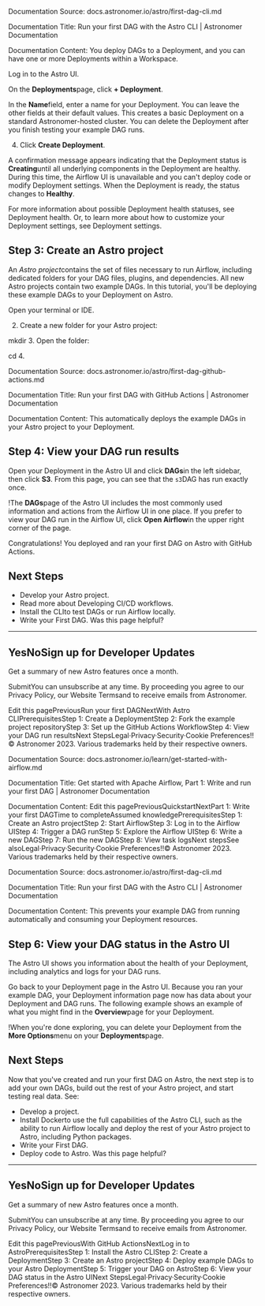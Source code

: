 Documentation Source:
docs.astronomer.io/astro/first-dag-cli.md

Documentation Title:
Run your first DAG with the Astro CLI | Astronomer Documentation

Documentation Content:
You deploy DAGs to a Deployment, and you can have one or more Deployments within a Workspace.

Log in to the Astro UI.

On the **Deployments**page, click **+ Deployment**.

In the **Name**field, enter a name for your Deployment. You can leave the other fields at their default values. This creates a basic Deployment on a standard Astronomer-hosted cluster. You can delete the Deployment after you finish testing your example DAG runs.

4. Click **Create Deployment**.

A confirmation message appears indicating that the Deployment status is **Creating**until all underlying components in the Deployment are healthy. During this time, the Airflow UI is unavailable and you can't deploy code or modify Deployment settings. When the Deployment is ready, the status changes to **Healthy**.

For more information about possible Deployment health statuses, see Deployment health. Or, to learn more about how to customize your Deployment settings, see Deployment settings.

Step 3: Create an Astro project​
--------------------------------

An *Astro project*contains the set of files necessary to run Airflow, including dedicated folders for your DAG files, plugins, and dependencies. All new Astro projects contain two example DAGs. In this tutorial, you'll be deploying these example DAGs to your Deployment on Astro.

Open your terminal or IDE.

2. Create a new folder for your Astro project:

mkdir
3. Open the folder:

cd
4.



Documentation Source:
docs.astronomer.io/astro/first-dag-github-actions.md

Documentation Title:
Run your first DAG with GitHub Actions | Astronomer Documentation

Documentation Content:
This automatically deploys the example DAGs in your Astro project to your Deployment.

Step 4: View your DAG run results​
----------------------------------

Open your Deployment in the Astro UI and click **DAGs**in the left sidebar, then click **S3**. From this page, you can see that the `s3`DAG has run exactly once.

!The **DAGs**page of the Astro UI includes the most commonly used information and actions from the Airflow UI in one place. If you prefer to view your DAG run in the Airflow UI, click **Open Airflow**in the upper right corner of the page.

Congratulations! You deployed and ran your first DAG on Astro with GitHub Actions.

Next Steps​
-----------

* Develop your Astro project.
* Read more about Developing CI/CD workflows.
* Install the CLIto test DAGs or run Airflow locally.
* Write your First DAG.
Was this page helpful?
----------------------

YesNoSign up for Developer Updates
-----------------------------

Get a summary of new Astro features once a month.

SubmitYou can unsubscribe at any time. By proceeding you agree to our Privacy Policy, our Website Termsand to receive emails from Astronomer.

Edit this pagePreviousRun your first DAGNextWith Astro CLIPrerequisitesStep 1: Create a DeploymentStep 2: Fork the example project repositoryStep 3: Set up the GitHub Actions WorkflowStep 4: View your DAG run resultsNext StepsLegal·Privacy·Security·Cookie Preferences!!© Astronomer 2023. Various trademarks held by their respective owners.



Documentation Source:
docs.astronomer.io/learn/get-started-with-airflow.md

Documentation Title:
Get started with Apache Airflow, Part 1: Write and run your first DAG | Astronomer Documentation

Documentation Content:
Edit this pagePreviousQuickstartNextPart 1: Write your first DAGTime to completeAssumed knowledgePrerequisitesStep 1: Create an Astro projectStep 2: Start AirflowStep 3: Log in to the Airflow UIStep 4: Trigger a DAG runStep 5: Explore the Airflow UIStep 6: Write a new DAGStep 7: Run the new DAGStep 8: View task logsNext stepsSee alsoLegal·Privacy·Security·Cookie Preferences!!© Astronomer 2023. Various trademarks held by their respective owners.



Documentation Source:
docs.astronomer.io/astro/first-dag-cli.md

Documentation Title:
Run your first DAG with the Astro CLI | Astronomer Documentation

Documentation Content:
This prevents your example DAG from running automatically and consuming your Deployment resources.


Step 6: View your DAG status in the Astro UI​
---------------------------------------------

The Astro UI shows you information about the health of your Deployment, including analytics and logs for your DAG runs.

Go back to your Deployment page in the Astro UI. Because you ran your example DAG, your Deployment information page now has data about your Deployment and DAG runs. The following example shows an example of what you might find in the **Overview**page for your Deployment.

!When you're done exploring, you can delete your Deployment from the **More Options**menu on your **Deployments**page.

Next Steps​
-----------

Now that you've created and run your first DAG on Astro, the next step is to add your own DAGs, build out the rest of your Astro project, and start testing real data. See:

* Develop a project.
* Install Dockerto use the full capabilities of the Astro CLI, such as the ability to run Airflow locally and deploy the rest of your Astro project to Astro, including Python packages.
* Write your First DAG.
* Deploy code to Astro.
Was this page helpful?
----------------------

YesNoSign up for Developer Updates
-----------------------------

Get a summary of new Astro features once a month.

SubmitYou can unsubscribe at any time. By proceeding you agree to our Privacy Policy, our Website Termsand to receive emails from Astronomer.

Edit this pagePreviousWith GitHub ActionsNextLog in to AstroPrerequisitesStep 1: Install the Astro CLIStep 2: Create a DeploymentStep 3: Create an Astro projectStep 4: Deploy example DAGs to your Astro DeploymentStep 5: Trigger your DAG on AstroStep 6: View your DAG status in the Astro UINext StepsLegal·Privacy·Security·Cookie Preferences!!© Astronomer 2023. Various trademarks held by their respective owners.



